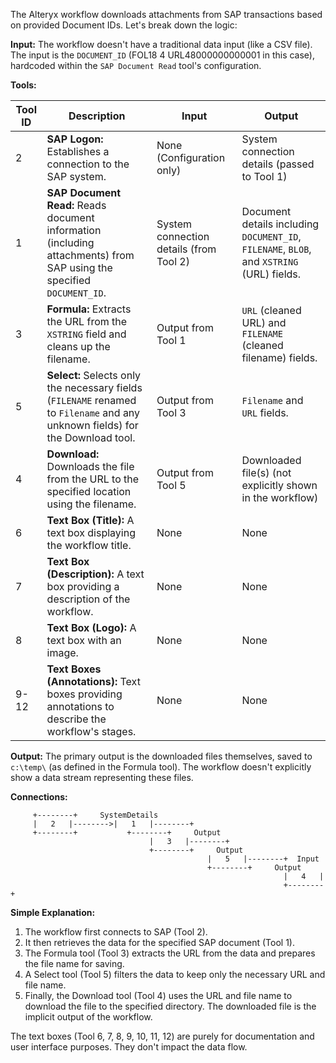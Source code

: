 The Alteryx workflow downloads attachments from SAP transactions based on provided Document IDs.  Let's break down the logic:

**Input:**  The workflow doesn't have a traditional data input (like a CSV file). The input is the `DOCUMENT_ID`  (FOL18          4 URL48000000000001 in this case), hardcoded within the `SAP Document Read` tool's configuration.


**Tools:**

| Tool ID | Description                                          | Input                                    | Output                                               |
|---------|------------------------------------------------------|-------------------------------------------|--------------------------------------------------------|
| 2       | **SAP Logon:** Establishes a connection to the SAP system. | None (Configuration only)              | System connection details (passed to Tool 1)           |
| 1       | **SAP Document Read:** Reads document information (including attachments) from SAP using the specified `DOCUMENT_ID`.  | System connection details (from Tool 2) | Document details including `DOCUMENT_ID`, `FILENAME`, `BLOB`, and `XSTRING` (URL) fields. |
| 3       | **Formula:** Extracts the URL from the `XSTRING` field and cleans up the filename. | Output from Tool 1                      |  `URL` (cleaned URL) and `FILENAME` (cleaned filename) fields. |
| 5       | **Select:** Selects only the necessary fields (`FILENAME` renamed to `Filename` and any unknown fields) for the Download tool. | Output from Tool 3                     | `Filename` and `URL` fields.                       |
| 4       | **Download:** Downloads the file from the URL to the specified location using the filename. | Output from Tool 5                     | Downloaded file(s) (not explicitly shown in the workflow) |
| 6       | **Text Box (Title):** A text box displaying the workflow title. | None                                      | None                                                   |
| 7       | **Text Box (Description):** A text box providing a description of the workflow. | None                                      | None                                                   |
| 8       | **Text Box (Logo):** A text box with an image.     | None                                      | None                                                   |
| 9-12    | **Text Boxes (Annotations):**  Text boxes providing annotations to describe the workflow's stages. | None                                      | None                                                   |


**Output:** The primary output is the downloaded files themselves, saved to `c:\temp\` (as defined in the Formula tool). The workflow doesn't explicitly show a data stream representing these files.

**Connections:**

```
     +--------+     SystemDetails
     |   2   |-------->|   1   |--------+
     +--------+           +--------+     Output
                               |   3   |--------+
                               +--------+     Output
                                            |   5   |--------+  Input
                                            +--------+     Output
                                                             |   4   |
                                                             +--------+
```

**Simple Explanation:**

1. The workflow first connects to SAP (Tool 2).
2. It then retrieves the data for the specified SAP document (Tool 1).
3. The Formula tool (Tool 3) extracts the URL from the data and prepares the file name for saving.
4. A Select tool (Tool 5) filters the data to keep only the necessary URL and file name.
5. Finally, the Download tool (Tool 4) uses the URL and file name to download the file to the specified directory.  The downloaded file is the implicit output of the workflow.

The text boxes (Tool 6, 7, 8, 9, 10, 11, 12) are purely for documentation and user interface purposes.  They don't impact the data flow.